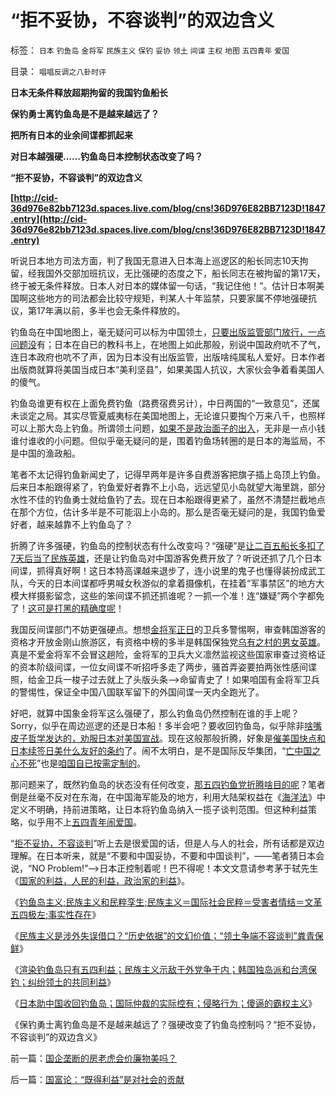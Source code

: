 # “拒不妥协，不容谈判”的双边含义

标签： `日本` `钓鱼岛` `金将军` `民族主义` `保钓` `妥协` `领土` `间谍` `主权` `地图` `五四青年` `爱国` 

目录： `唱唱反调之八卦时评`

**日本无条件释放超期拘留的我国钓鱼船长**

**保钓勇士离钓鱼岛是不是越来越远了？**

**把所有日本的业余间谍都抓起来**

**对日本越强硬……钓鱼岛日本控制状态改变了吗？**

**“拒不妥协，不容谈判”的双边含义**

**[http://cid-36d976e82bb7123d.spaces.live.com/blog/cns!36D976E82BB7123D!1847.entry](http://cid-36d976e82bb7123d.spaces.live.com/blog/cns!36D976E82BB7123D!1847.entry)**

听说日本地方司法方面，判了我国无意进入日本海上巡逻区的船长同志10天拘留，经我国外交部加班抗议，无比强硬的态度之下，船长同志在被拘留的第17天，终于被无条件释放。日本人对日本的媒体留一句话，“我记住他！”。估计日本啊美国啊这些地方的司法都会比较守规矩，判某人十年监禁，只要家属不停地强硬抗议，第17年满以前，多半也会无条件释放的。

钓鱼岛在中国地图上，毫无疑问可以标为中国领土，[只要出版监管部门放行，一点问题没](../../../2010/5/12/法治什么条件下是合理的？是低成本的？.md)有；日本在自已的教科书上，在地图上如此那般，别说中国政府吭不了气，连日本政府也吭不了声，因为日本没有出版监管，出版啥纯属私人爱好。日本作者出版商就算将美国当成日本“美利坚县”，如果美国人抗议，大家伙会争着看美国人的傻气。

钓鱼岛谁更有权在上面免费钓鱼（路费宿费另计），中日两国的“一致意见”，还属未谈定之局。其实尽管夏威夷标在美国地图上，无论谁只要掏个万来八千，也照样可以上那大岛上钓鱼。所谓领土问题，[如果不是政治面子的出入](http://blog.sina.com.cn/s/blog_5563a64d0100l65z.html)，无非是一点小钱谁付谁收的小问题。但似乎毫无疑问的是，围着钓鱼场转圈的是日本的海监局，不是中国的渔政船。

笔者不太记得钓鱼新闻史了，记得早两年是许多自费游客把旗子插上岛顶上钓鱼。后来日本船跟得紧了，钓鱼爱好者靠不上小岛，远远望见小岛就望大海里跳，部分水性不佳的钓鱼勇士就给鱼钓了去。现在日本船跟得更紧了，虽然不清楚拦截地点在那个方位，估计多半是不可能泅上小岛的。那么是否毫无疑问的是，我国钓鱼爱好者，越来越靠不上钓鱼岛了？

折腾了许多强硬，钓鱼岛的控制状态有什么改变吗？“强硬”是[让二百五船长多扣了7天后当了民族英雄](../../../2010/9/16/钓鱼岛主义的文学价值和粪青保鲜.md)，还是让钓鱼岛对中国游客免费开放了？听说还抓了几个日本间谍，抓得真好啊！这日本特高课越来退步了，连小说里的鬼子也懂得装扮成武工队，今天的日本间谍都呼男喊女秋游似的拿着摄像机，在挂着“军事禁区”的地方大模大样摄影留念，这些的笨间谍不抓还抓谁呢？一抓一个准！连“嫌疑”两个字都免了！[这可是打黑的精确度呢](../../../2010/9/21/“民主斗士”大部分是民粹斗士.md)！

我国反间谍部门不妨更强硬点。想想[金将军正日](../../../2009/6/2/金将军正日不会真打架，朝鲜半岛燃不起战火.md)的卫兵多警惕啊，审查韩国游客的资格才开放金刚山旅游区，有资格中榜的多半是韩国保独党[乌有之村的男女英雄](http://hi.baidu.com/darthchn/blog/item/ed4ad95838c09f232934f03c.html)。真是不爱金将军不会冒这趟险，金将军的卫兵大义凛然监视这些国家审查过资格证的资本阶级间谍，一位女间谍不听招呼多走了两步，骚首弄姿要拍两张性感间谍照，给金卫兵一梭子过去就上了头版头条——>命留青史了！如果咱国有金将军卫兵的警惕性，保证全中国八国联军留下的外国间谍一天内全跑光了。



好吧，就算中国象金将军这么强硬了，那么钓鱼岛仍然控制在谁的手上呢？Sorry，似乎在周边巡逻的还是日本船！多半会吧？要收回钓鱼岛，似乎除非[啥嘴皮子哲学发达的，劝服日本对美国宣战](../../../2010/9/16/侵略的定义；日本向美国宣战，中国将收回钓鱼岛.md)。现在这般那般折腾，好象是[催美国快点和日本续签日美什么友好的条约](../../../2010/9/24/民族主义泛滥的中秋节.md)了。闹不太明白，是不是国际反华集团，“[亡中国之心不死](../../../2009/9/30/中国是一个大国！.md)”也是[咱国自已按需定制的](../../../2009/10/9/民意就是民主吗？可定制的民意呢？.md)。

那问题来了，既然钓鱼岛的状态没有任何改变，[那五四钓鱼党折腾啥目的呢](http://cid-36d976e82bb7123d.spaces.live.com/blog/cns!36D976E82BB7123D!1822.entry)？笔者倒是丝毫不反对在东海，在中国海军能及的地方，利用大陆架权益在《[海洋法](../../../2009/4/7/谁主张谁维护的现代国际法；海洋法的利益声明.md)》中定义不明确，持前进策略，让日本将钓鱼岛纳入一揽子谈判范围。但这种利益策略，似乎用不上[五四青年闹爱国](../../../2010/9/15/民主就是民生！天生就是柴米油盐.md)。

“[拒不妥协，不容谈判](../../../2009/3/27/所谓“永不妥协”的美德就是极端的自私及愚蠢.md)”听上去是很爱国的话，但是人与人的社会，所有话都是双边理解。在日本听来，就是“不要和中国妥协，不要和中国谈判”，——笔者猜日本会说，“NO
Problem!”——>日本正控制着呢！巴不得呢！本文文意请参考茅于轼先生《[国家的利益，人民的利益，政治家的利益](http://blog.sina.com.cn/s/blog_49a3971d01000bvy.html)》。

《[钓鱼岛主义;民族主义和民粹孪生;民族主义＝国际社会民粹＝受害者情结＝文革五四极左;事实性存在](http://blog.sina.com.cn/s/blog_5563a64d0100l65z.html)》

《[民族主义是涉外失误借口？“历史依据”的文幻价值；“领土争端不容谈判”粪青保鲜](../../../2010/9/16/钓鱼岛主义的文学价值和粪青保鲜.md)》

《[渲染钓鱼岛只有五四利益；民族主义示敌于外党争于内；韩国独岛派和台湾保钓；纠纷领土的共同利益](http://cid-36d976e82bb7123d.spaces.live.com/blog/cns!36D976E82BB7123D!1822.entry)》

《[日本助中国收回钓鱼岛；国际仲裁的实际控有；侵略行为；傻逼的霸权主义](../../../2010/9/16/侵略的定义；日本向美国宣战，中国将收回钓鱼岛.md)》

《保钓勇士离钓鱼岛是不是越来越远了？强硬改变了钓鱼岛控制吗？“拒不妥协，不容谈判”的双边含义》

前一篇：[国企垄断的房老虎会价廉物美吗？](../../../2010/9/25/国企垄断的房老虎会价廉物美吗？.md)

后一篇：[国富论：“既得利益”是对社会的贡献](../../../2010/9/25/国富论：“既得利益”是对社会的贡献.md)